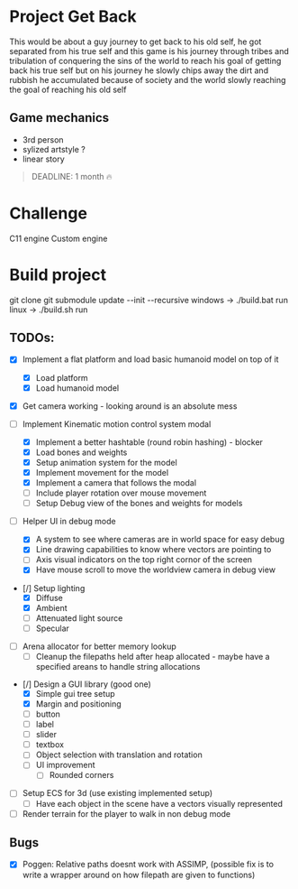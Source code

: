 

# Project Get Back

This would be about a guy journey to get back to his old self,
he got separated from his true self and this game is his journey through
tribes and tribulation of conquering the sins of the world to reach his goal 
of getting back his true self but on his journey he slowly chips away the
dirt and rubbish he accumulated because of society and the world slowly 
reaching the goal of reaching his old self



## Game mechanics

* 3rd person
* sylized artstyle ?
* linear story 


> DEADLINE: 1 month :fire:

# Challenge
C11 engine Custom engine 

# Build project
git clone <this repo url>
git submodule update --init --recursive
windows -> ./build.bat run
linux   -> ./build.sh run


## TODOs: 

- [x] Implement a flat platform and load basic humanoid model on top of it
    - [x] Load platform
    - [x] Load humanoid model

- [x] Get camera working - looking around is an absolute mess

- [ ] Implement Kinematic motion control system modal
    - [x] Implement a better hashtable (round robin hashing) - blocker
    - [x] Load bones and weights
    - [x] Setup animation system for the model
    - [x] Implement movement for the model
    - [x] Implement a camera that follows the modal
    - [ ] Include player rotation over mouse movement
    - [ ] Setup Debug view of the bones and weights for models

- [ ] Helper UI in debug mode
    - [x] A system to see where cameras are in world space for easy debug
    - [x] Line drawing capabilities to know where vectors are pointing to 
    - [ ] Axis visual indicators on the top right cornor of the screen
    - [x] Have mouse scroll to move the worldview camera in debug view

- [/] Setup lighting
    - [x] Diffuse
    - [x] Ambient
    - [ ] Attenuated light source
    - [ ] Specular

- [ ] Arena allocator for better memory lookup
    - [ ] Cleanup the filepaths held after heap allocated - maybe have a specified areans to handle string allocations

- [/] Design a GUI library (good one)
    - [x] Simple gui tree setup
    - [x] Margin and positioning
    - [ ] button
    - [ ] label
    - [ ] slider
    - [ ] textbox
    - [ ] Object selection with translation and rotation
    - [ ] UI improvement
        - [ ] Rounded corners

- [ ] Setup ECS for 3d (use existing implemented setup)
    - [ ] Have each object in the scene have a vectors visually represented

- [ ] Render terrain for the player to walk in non debug mode

## Bugs
- [x] Poggen: Relative paths doesnt work with ASSIMP, (possible fix is to write a wrapper around on how filepath are given to functions)

